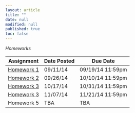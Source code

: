 ```yaml
---
layout: article
title: ""
date: null
modified: null
published: true
toc: false
---
```


*Homeworks*

Assignment | Date Posted | Due Date
---------- | ----------- | --------
[Homework 1](http://enee459c.github.io/homeworks/hw1.pdf) | 09/11/14         | 09/19/14 11:59pm     
[Homework 2](http://enee459c.github.io/homeworks/hw2.pdf) | 09/26/14         | 10/10/14 11:59pm     
[Homework 3](http://enee459c.github.io/homeworks/hw3.pdf) | 10/17/14         | 10/31/14 11:59pm     
[Homework 3](http://enee459c.github.io/homeworks/hw4.pdf) | 11/07/14         | 11/21/14 11:59pm
Homework 5 | TBA         | TBA
